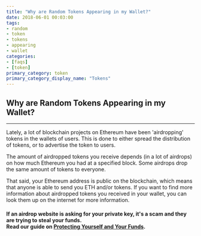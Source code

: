 ```yaml
---
title: "Why are Random Tokens Appearing in my Wallet?"
date: 2018-06-01 00:03:00
tags:
- random
- token
- tokens
- appearing
- wallet
categories:
- [faqs]
- [token]
primary_category: token
primary_category_display_name: "Tokens"
---
```


## Why are Random Tokens Appearing in my Wallet?
***

Lately, a lot of blockchain projects on Ethereum have been 'airdropping' tokens in the wallets of users. This is done to either spread the distribution of tokens, or to advertise the token to users.

The amount of airdropped tokens you receive depends (in a lot of airdrops) on how much Ethereum you had at a specified block. Some airdrops drop the same amount of tokens to everyone.

That said, your Ethereum address is public on the blockchain, which means that anyone is able to send you ETH and/or tokens. If you want to find more information about airdropped tokens you received in your wallet, you can look them up on the internet for more information.

#### If an airdrop website is asking for your private key, it's a scam and they are trying to steal your funds. <br> Read our guide on [Protecting Yourself and Your Funds]().
